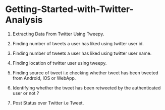 # Getting-Started-with-Twitter-Analysis


1) Extracting Data From Twitter Using Tweepy.

2) Finding number of tweets a user has liked using twitter user id.

3) Finding number of tweets a user has liked using twitter user name.

4) Finding location of twitter user using tweepy.

5) Finding source of tweet i.e checking whether tweet has been tweeted from Android, IOS or WebApp.

6) Identifying whether the tweet has been retweeted by the authenticated user or not ?

7) Post Status over Twitter i.e Tweet.


